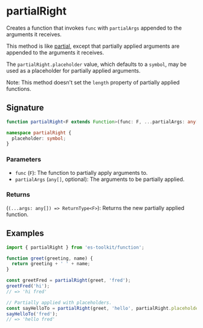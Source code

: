 # partialRight

Creates a function that invokes `func` with `partialArgs` appended to the arguments it receives.

This method is like [partial](./partial.md), except that partially applied arguments are appended to the arguments it receives.

The `partialRight.placeholder` value, which defaults to a `symbol`, may be used as a placeholder for partially applied arguments.

Note: This method doesn't set the `length` property of partially applied functions.

## Signature

```typescript
function partialRight<F extends Function>(func: F, ...partialArgs: any[]): (...args: any[]) => ReturnType<F>;

namespace partialRight {
  placeholder: symbol;
}
```

### Parameters

- `func` (`F`): The function to partially apply arguments to.
- `partialArgs` (`any[]`, optional): The arguments to be partially applied.

### Returns

(`(...args: any[]) => ReturnType<F>`): Returns the new partially applied function.

## Examples

```typescript
import { partialRight } from 'es-toolkit/function';

function greet(greeting, name) {
  return greeting + ' ' + name;
}

const greetFred = partialRight(greet, 'fred');
greetFred('hi');
// => 'hi fred'

// Partially applied with placeholders.
const sayHelloTo = partialRight(greet, 'hello', partialRight.placeholder);
sayHelloTo('fred');
// => 'hello fred'
```
